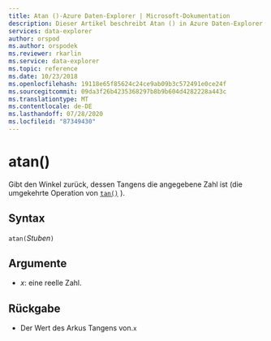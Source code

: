 ```yaml
---
title: Atan ()-Azure Daten-Explorer | Microsoft-Dokumentation
description: Dieser Artikel beschreibt Atan () in Azure Daten-Explorer.
services: data-explorer
author: orspod
ms.author: orspodek
ms.reviewer: rkarlin
ms.service: data-explorer
ms.topic: reference
ms.date: 10/23/2018
ms.openlocfilehash: 19118e65f85624c24ce9ab09b3c572491e0ce24f
ms.sourcegitcommit: 09da3f26b4235368297b8b9b604d4282228a443c
ms.translationtype: MT
ms.contentlocale: de-DE
ms.lasthandoff: 07/28/2020
ms.locfileid: "87349430"
---
```

# <a name="atan"></a>atan()

Gibt den Winkel zurück, dessen Tangens die angegebene Zahl ist (die umgekehrte Operation von [`tan()`](tanfunction.md) ).

## <a name="syntax"></a>Syntax

`atan(`*Stuben*`)`

## <a name="arguments"></a>Argumente

* *x*: eine reelle Zahl.

## <a name="returns"></a>Rückgabe

* Der Wert des Arkus Tangens von.`x`